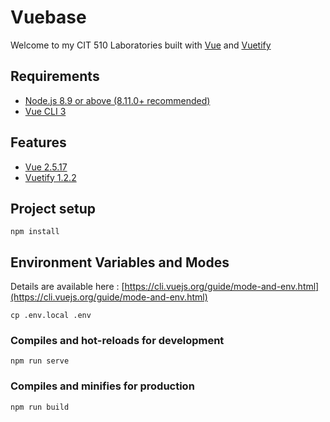 # Vuebase

Welcome to my CIT 510 Laboratories built with [Vue](https://vuejs.org) and [Vuetify](https://vuetifyjs.com)

## Requirements

- [Node.js 8.9 or above (8.11.0+ recommended)](https://nodejs.org)
- [Vue CLI 3](https://cli.vuejs.org/guide/installation.html)

## Features

- [Vue 2.5.17](https://vuejs.org)
- [Vuetify 1.2.2](https://vuetifyjs.com)

## Project setup

```
npm install
```

## Environment Variables and Modes

Details are available here : [https://cli.vuejs.org/guide/mode-and-env.html](https://cli.vuejs.org/guide/mode-and-env.html)

```
cp .env.local .env
```

### Compiles and hot-reloads for development

```
npm run serve
```

### Compiles and minifies for production

```
npm run build
```
